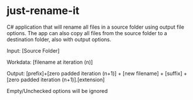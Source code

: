 # just-rename-it
C# application that will rename all files in a source folder using output file options. The app can also copy  all files from the source folder to a destination folder, also with output options.

Input: 
[Source Folder]

Workdata: 
[filename at iteration (n)]

Output: 
[prefix]+[zero padded iteration (n+1)] + [new filename] + [suffix] + [zero padded iteration (n+1)].[extension]

Empty/Unchecked options will be ignored
